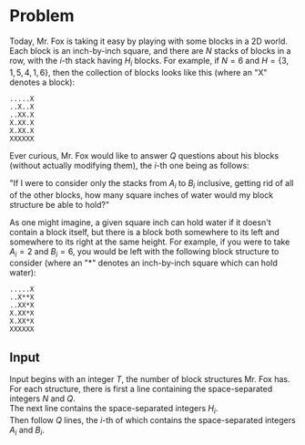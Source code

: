 # Problem

Today, Mr. Fox is taking it easy by playing with some blocks in a 2D world. Each block is an inch-by-inch square, and there are $N$ stacks of blocks in a row, with the $i$-th stack having $H_i$ blocks. For example, if $N=6$ and $H=\{3, 1, 5, 4, 1, 6\}$, then the collection of blocks looks like this (where an "X" denotes a block):

```text
.....X
..X..X
..XX.X
X.XX.X
X.XX.X
XXXXXX
```

Ever curious, Mr. Fox would like to answer $Q$ questions about his blocks (without actually modifying them), the $i$-th one being as follows:

"If I were to consider only the stacks from $A_i$ to $B_i$ inclusive, getting rid of all of the other blocks, how many square inches of water would my block structure be able to hold?"

As one might imagine, a given square inch can hold water if it doesn't contain a block itself, but there is a block both somewhere to its left and somewhere to its right at the same height. For example, if you were to take $A_i=2$ and $B_i=6$, you would be left with the following block structure to consider (where an "*" denotes an inch-by-inch square which can hold water):

```text
.....X
..X**X
..XX*X
X.XX*X
X.XX*X
XXXXXX
```

## Input

Input begins with an integer $T$, the number of block structures Mr. Fox has.  
For each structure, there is first a line containing the space-separated integers $N$ and $Q$.  
The next line contains the space-separated integers $H_i$.  
Then follow $Q$ lines, the $i$-th of which contains the space-separated integers $A_i$ and $B_i$.

